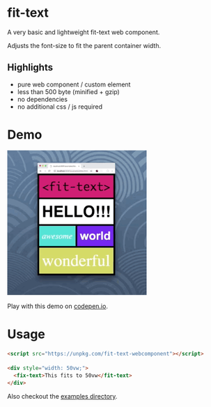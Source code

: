 # fit-text

A very basic and lightweight fit-text web component. 

Adjusts the font-size to fit the parent container width.

## Highlights

 - pure web component / custom element
 - less than 500 byte (minified + gzip)
 - no dependencies
 - no additional css / js required

# Demo

[![Demo on Codepen](./demo.gif)](https://codepen.io/lipp/pen/YJGvEe?editors=1100#0)

Play with this demo on [codepen.io](https://codepen.io/lipp/pen/YJGvEe?editors=1100#0).

# Usage

```html
<script src="https://unpkg.com/fit-text-webcomponent"></script>

<div style="width: 50vw;">
  <fix-text>This fits to 50vw</fit-text>
</div>
```

Also checkout the [examples directory](./examples).

